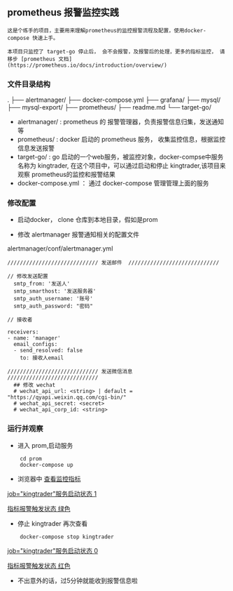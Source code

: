 ## prometheus 报警监控实践

    这是个练手的项目，主要用来理解prometheus的监控报警流程及配置，使用docker-compose 快速上手。

    本项目只监控了 target-go 停止后， 会不会报警，及报警后的处理，更多的指标监控， 请移步 [prometheus 文档](https://prometheus.io/docs/introduction/overview/)

### 文件目录结构	
.
├── alertmanager/
├── docker-compose.yml
├── grafana/
├── mysql/
├── mysql-export/
├── prometheus/
├── readme.md
└── target-go/

- alertmanager/ : prometheus 的 报警管理器，负责报警信息归集，发送通知等
- prometheus/   : docker 启动的 prometheus 服务， 收集监控信息，根据监控信息发送报警
- target-go/    : go 启动的一个web服务，被监控对象，docker-compse中服务名称为 kingtrader, 在这个项目中，可以通过启动和停止 kingtrader,该项目来观察 prometheus的监控和报警结果
- docker-compose.yml ： 通过 docker-compose 管理管理上面的服务


### 修改配置

- 启动docker， clone 仓库到本地目录，假如是prom

- 修改 alertmanager 报警通知相关的配置文件

alertmanager/conf/alertmanager.yml
```
///////////////////////////// 发送邮件  /////////////////////////////

// 修改发送配置
  smtp_from: '发送人'
  smtp_smarthost: '发送服务器'
  smtp_auth_username: '账号'
  smtp_auth_password: "密码"

// 接收者

receivers:
- name: 'manager'
  email_configs:
  - send_resolved: false
    to: 接收人email

///////////////////////////// 发送微信消息  /////////////////////////////
  ## 修改 wechat 
  # wechat_api_url: <string> | default = "https://qyapi.weixin.qq.com/cgi-bin/" 
  # wechat_api_secret: <secret> 
  # wechat_api_corp_id: <string> 

```

### 运行并观察

- 进入 prom,启动服务
```
    cd prom
    docker-compose up 
```

- 浏览器中 [查看监控指标](http://localhost:9090/graph?g0.range_input=1h&g0.expr=up&g0.tab=1)

[job="kingtrader"服务启动状态 1](./images/img1.png)

[指标报警触发状态 绿色](./images/img1.png)


- 停止 kingtrader 再次查看
```
    docker-compose stop kingtrader
```

[job="kingtrader"服务启动状态 0](./images/img3.png)


[指标报警触发状态 红色](./images/img1.png)

- 不出意外的话，过5分钟就能收到报警信息啦